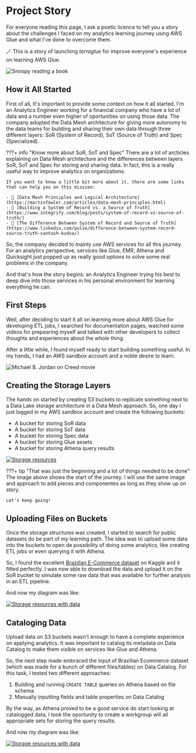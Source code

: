 # Project Story

For everyone reading this page, I ask a poetic licence to tell you a story about the challenges I faced on my analytics learning journey using AWS Glue and what I've done to overcome them.

🪄 This is a story of launching *terraglue* for improve everyone's experience on learning AWS Glue.

![Snoopy reading a book](https://i.giphy.com/media/9X6OGGZ2SNyQ8/giphy.webp)

## How it All Started

First of all, It's important to provide some context on how it all started. I'm an Analytics Engineer working for a financial company who have a lot of data and a number even higher of oportunities on using those data. The company adopted the Data Mesh architecture for giving more autonomy to the data teams for building and sharing their own data through three different layers: SoR (System of Record), SoT (Source of Truth) and Spec (Specialized).

???+ info "Know more about SoR, SoT and Spec"
    There are a lot of arcticles explaining on Data Mesh architecture and the differences between layers SoR, SoT and Spec for storing and sharing data. In fact, this is a really useful way to improve analytics on organizations.

    If you want to know a little bit more about it, there are some links that can help you on this mission:

    - 🔗 [Data Mesh Principles and Logical Architecture](https://martinfowler.com/articles/data-mesh-principles.html)
    - 🔗 [Building a System of Record vs. a Source of Truth](https://www.integrify.com/blog/posts/system-of-record-vs-source-of-truth/)
    - 🔗 [The Difference Between System of Record and Source of Truth](https://www.linkedin.com/pulse/difference-between-system-record-source-truth-santosh-kudva/)

So, the company decided to mainly use AWS services for all this journey. For an analytics perspective, services like Glue, EMR, Athena and Quicksight just popped up as really good options to solve some real problems in the company.

And that's how the story begins: an Analytics Engineer trying his best to deep dive into those services in his personal environment for learning everything he can.

## First Steps

Well, after deciding to start it all on learning more about AWS Glue for developing ETL jobs, I searched for documentation pages, watched some videos for prepearing myself and talked with other developers to collect thoughts and experiences about the whole thing.

After a little while, I found myself ready to start building something useful. In my hands, I had an AWS sandbox account and a noble desire to learn.

![Michael B. Jordan on Creed movie](https://media0.giphy.com/media/v1.Y2lkPTc5MGI3NjExYzBhZjAxNjY0ODUzMmVhYzI4MmJlM2IxYjQ4NzRjMzU2ZGIzNzQyYiZjdD1n/WldnJerxYdPC8/giphy.gif)

## Creating the Storage Layers

The hands on started by creating S3 buckets to replicate something next to a Data Lake storage architecture in a Data Mesh approach. So, one day I just logged in my AWS sandbox account and create the following buckets:

- A bucket for storing SoR data
- A bucket for storing SoT data
- A bucket for storing Spec data
- A bucket for storing Glue assets
- A bucket for storing Athena query results

[![Storage resources](https://raw.githubusercontent.com/ThiagoPanini/terraglue/feature/terraglue-refactor/docs/assets/imgs/project-story/terraglue-diagram-resources-storage.png)](https://raw.githubusercontent.com/ThiagoPanini/terraglue/feature/terraglue-refactor/docs/assets/imgs/architecture/terraglue-diagram-resources-storage.png)

???+ tip "That was just the beginning and a lot of things needed to be done"
    The image above shows the start of the journey. I will use the same image and approach to add pieces and componentes as long as they show up on story.

    Let's keep going!

## Uploading Files on Buckets

Once the storage structures was created, I started to search for public datasets do be part of my learning path. The idea was to upload some data into the buckets to open de possibility of doing some analytics, like creating ETL jobs or even querying it with Athena.

So, I found the excellent [Brazilian E-Commerce dataset](https://www.kaggle.com/datasets/olistbr/brazilian-ecommerce) on Kaggle and it fitted perfectly. I was now able to download the data and upload it on the SoR bucket to simulate some raw data that was available for further analysis in an ETL pipeline.

And now my diagram was like:

[![Storage resources with data](https://raw.githubusercontent.com/ThiagoPanini/terraglue/feature/terraglue-refactor/docs/assets/imgs/project-story/terraglue-diagram-resources-data.png)](https://raw.githubusercontent.com/ThiagoPanini/terraglue/feature/terraglue-refactor/docs/assets/imgs/architecture/terraglue-diagram-resources-data.png)

## Cataloging Data

Upload data on S3 buckets wasn't enough to have a complete experience on applying analytics. It was important to catalog its metadata on Data Catalog to make them visible on services like Glue and Athena.

So, the next step made embraced the input of Brazilian Ecommerce dataset (which was made for a bunch of different files/tables) on Data Catalog. For this task, I tested two different approaches:

1. Building and running `CREATE TABLE` queries on Athena based on file schema
2. Manually inputting fields and table properties on Data Catalog

By the way, as Athena proved to be a good service do start looking at catalogged data, I took the oportunity to create a workgroup will all appropriate sets for storing the query results.

And now my diagram was like:

[![Storage resources with data](https://raw.githubusercontent.com/ThiagoPanini/terraglue/feature/terraglue-refactor/docs/assets/imgs/project-story/terraglue-diagram-resources-data.png)](https://raw.githubusercontent.com/ThiagoPanini/terraglue/feature/terraglue-refactor/docs/assets/imgs/architecture/terraglue-diagram-resources-data.png)
